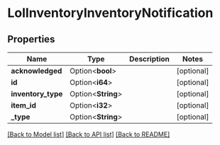 # LolInventoryInventoryNotification

## Properties

Name | Type | Description | Notes
------------ | ------------- | ------------- | -------------
**acknowledged** | Option<**bool**> |  | [optional]
**id** | Option<**i64**> |  | [optional]
**inventory_type** | Option<**String**> |  | [optional]
**item_id** | Option<**i32**> |  | [optional]
**_type** | Option<**String**> |  | [optional]

[[Back to Model list]](../README.md#documentation-for-models) [[Back to API list]](../README.md#documentation-for-api-endpoints) [[Back to README]](../README.md)


